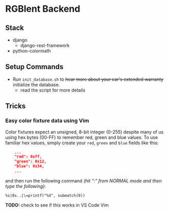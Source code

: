 # RGBlent Backend

## Stack

- django
	- django-rest-framework
- python-colormath

## Setup Commands

- Run `init_database.sh` to ~~hear more about your car's extended warranty~~ initialize the database.
	- read the script for more details

## Tricks

### Easy color fixture data using Vim

Color fixtures expect an unsigned, 8-bit integer (0-255) despite many of us using hex bytes (00-FF) to remember red, green and blue values. To use familiar hex values, simply create your `red`, `green` and `blue` fields like this:

```json
	...
	"red": 0xff,
	"green": 0x12,
	"blue": 0x34,
	...
```

and then run the following command *(hit ":" from NORMAL mode and then type the following)*: 

```
%s|0x..|\=printf("%d", submatch(0))
```

**TODO:** check to see if this works in VS Code Vim
